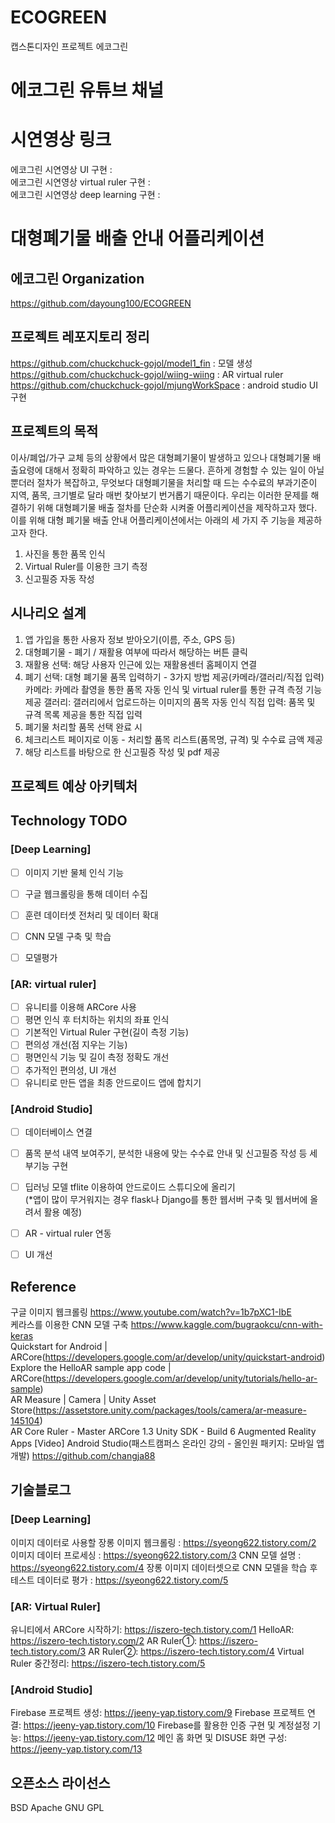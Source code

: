 # ECOGREEN
 캡스톤디자인 프로젝트 에코그린
 
# 에코그린 유튜브 채널
 
# 시연영상 링크
에코그린 시연영상 UI 구현 :   
에코그린 시연영상 virtual ruler 구현 :   
에코그린 시연영상 deep learning 구현 :   
 
# 대형폐기물 배출 안내 어플리케이션
## 에코그린 Organization
https://github.com/dayoung100/ECOGREEN
## 프로젝트 레포지토리 정리
https://github.com/chuckchuck-gojol/model1_fin : 모델 생성   
https://github.com/chuckchuck-gojol/wiing-wiing : AR virtual ruler   
https://github.com/chuckchuck-gojol/mjungWorkSpace : android studio UI 구현   
## 프로젝트의 목적
이사/폐업/가구 교체 등의 상황에서 많은 대형폐기물이 발생하고 있으나 대형폐기물 배출요령에 대해서 정확히 파악하고 있는 경우는 드물다. 흔하게 경험할 수 있는 일이 아닐 뿐더러 절차가 복잡하고, 무엇보다 대형폐기물을 처리할 때 드는 수수료의 부과기준이 지역, 품목, 크기별로 달라 매번 찾아보기 번거롭기 때문이다.
우리는 이러한 문제를 해결하기 위해 대형폐기물 배출 절차를 단순화 시켜줄 어플리케이션을 제작하고자 했다. 
이를 위해 대형 폐기물 배출 안내 어플리케이션에서는 아래의 세 가지 주 기능을 제공하고자 한다.
1. 사진을 통한 품목 인식
2. Virtual Ruler를 이용한 크기 측정
3. 신고필증 자동 작성
 
## 시나리오 설계
1. 앱 가입을 통한 사용자 정보 받아오기(이름, 주소, GPS 등)
2. 대형폐기물 - 폐기 / 재활용 여부에 따라서 해당하는 버튼 클릭
3. 재활용 선택: 해당 사용자 인근에 있는 재활용센터 홈페이지 연결
4. 폐기 선택:
    대형 폐기물 품목 입력하기 - 3가지 방법 제공(카메라/갤러리/직접 입력)
        카메라: 카메라 촬영을 통한 품목 자동 인식 및 virtual ruler를 통한 규격 측정 기능 제공
        갤러리: 갤러리에서 업로드하는 이미지의 품목 자동 인식
        직접 입력: 품목 및 규격 목록 제공을 통한 직접 입력
5. 폐기물 처리할 품목 선택 완료 시
6. 체크리스트 페이지로 이동 - 처리할 품목 리스트(품목명, 규격) 및 수수료 금액 제공
7. 해당 리스트를 바탕으로 한 신고필증 작성 및 pdf 제공
 
## 프로젝트 예상 아키텍처

 
## Technology TODO  
### [Deep Learning]
- [ ] 이미지 기반 물체 인식 기능  
- [ ] 구글 웹크롤링을 통해 데이터 수집   
- [ ] 훈련 데이터셋 전처리 및 데이터 확대  
- [ ] CNN 모델 구축 및 학습   
- [ ] 모델평가  

 
### [AR: virtual ruler] 
- [ ] 유니티를 이용해 ARCore 사용     
- [ ] 평면 인식 후 터치하는 위치의 좌표 인식  
- [ ] 기본적인 Virtual Ruler 구현(길이 측정 기능)  
- [ ] 편의성 개선(점 지우는 기능)  
- [ ] 평면인식 기능 및 길이 측정 정확도 개선  
- [ ] 추가적인 편의성, UI 개선  
- [ ] 유니티로 만든 앱을 최종 안드로이드 앱에 합치기  
 
### [Android Studio]
- [ ] 데이터베이스 연결  
- [ ] 품목 분석 내역 보여주기, 분석한 내용에 맞는 수수료 안내 및 신고필증 작성 등 세부기능 구현  
- [ ] 딥러닝 모델 tflite 이용하여 안드로이드 스튜디오에 올리기   
(*앱이 많이 무거워지는 경우 flask나 Django를 통한 웹서버 구축 및 웹서버에 올려서 활용 예정)  
- [ ] AR - virtual ruler 연동  
- [ ] UI 개선  
    
 
## Reference
구글 이미지 웹크롤링
https://www.youtube.com/watch?v=1b7pXC1-IbE    
케라스를 이용한 CNN 모델 구축
https://www.kaggle.com/bugraokcu/cnn-with-keras    
Quickstart for Android | ARCore(https://developers.google.com/ar/develop/unity/quickstart-android)    
Explore the HelloAR sample app code | ARCore(https://developers.google.com/ar/develop/unity/tutorials/hello-ar-sample)    
AR Measure | Camera | Unity Asset Store(https://assetstore.unity.com/packages/tools/camera/ar-measure-145104)    
AR Core Ruler - Master ARCore 1.3 Unity SDK - Build 6 Augmented Reality Apps [Video] 
Android Studio(패스트캠퍼스 온라인 강의 - 올인원 패키지: 모바일 앱 개발)
https://github.com/changja88



## 기술블로그
### [Deep Learning]
이미지 데이터로 사용할 장롱 이미지 웹크롤링 : https://syeong622.tistory.com/2
이미지 데이터 프로세싱 : https://syeong622.tistory.com/3
CNN 모델 설명 : https://syeong622.tistory.com/4
장롱 이미지 데이터셋으로 CNN 모델을 학습 후 테스트 데이터로 평가 : https://syeong622.tistory.com/5


### [AR: Virtual Ruler]
유니티에서 ARCore 시작하기: https://iszero-tech.tistory.com/1
HelloAR: https://iszero-tech.tistory.com/2
AR Ruler①: https://iszero-tech.tistory.com/3
AR Ruler②: https://iszero-tech.tistory.com/4
Virtual Ruler 중간정리: https://iszero-tech.tistory.com/5


### [Android Studio]
Firebase 프로젝트 생성: https://jeeny-yap.tistory.com/9
Firebase 프로젝트 연결: https://jeeny-yap.tistory.com/10
Firebase를 활용한 인증 구현 및 계정설정 기능: https://jeeny-yap.tistory.com/12
메인 홈 화면 및 DISUSE 화면 구성: https://jeeny-yap.tistory.com/13


## 오픈소스 라이선스
BSD
Apache
GNU 
GPL
